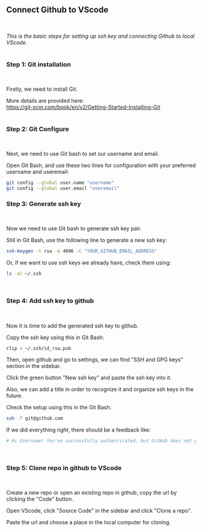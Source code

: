 ## **Connect Github to VScode**
<br>

*This is the basic steps for setting up ssh key and connecting Github to local VScode.*
<br>
<br>


### **Step 1: Git installation**
<br>

Firstly, we need to install Git.  

More details are provided here:  
https://git-scm.com/book/en/v2/Getting-Started-Installing-Git  
<br>

### **Step 2: Git Configure**  
<br>

Next, we need to use Git bash to set our username and email.  

Open Git Bash, and use these two lines for configuration with your preferred username and useremail:
```Bash
git config --global user.name "username"
git config --global user.email "useremail"
```
  
### **Step 3: Generate ssh key**  
<br>

Now we need to use Git bash to generate ssh key pair.  

Still in Git Bash, use the following line to generate a new ssh key:  
```Bash
ssh-keygen -t rsa -b 4096 -C "YOUR_GITHUB_EMAIL_ADDRESS"
```
Or, if we want to use ssh keys we already have, check them using:
```Bash
ls -al ~/.ssh
```
<br>

### **Step 4: Add ssh key to github**
<br>

Now it is time to add the generated ssh key to github.  

Copy the ssh key using this in Git Bash:
```Bash
clip < ~/.ssh/id_rsa.pub
```
Then, open github and go to settings, we can find "SSH and GPG keys" section in the sidebar.  

Click the green button "New ssh key" and paste the ssh key into it.  

Also, we can add a title in order to recognize it and organize ssh keys in the future.  

Check the setup using this in the Git Bash:
```Bash
ssh -T git@github.com
```
If we did everything right, there should be a feedback like:
```Bash
# Hi Username! You've successfully authenticated, but GitHub does not provide shell access.
```
<br>

### **Step 5: Clone repo in github to VScode**
<br>

Create a new repo or open an existing repo in github, copy the url by clicking the "Code" button.  

Open VScode, click "Source Code" in the sidebar and click "Clone a repo".  

Paste the url and choose a place in the local computer for cloning.